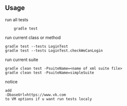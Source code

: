 ## Usage


run all tests

        gradle test 

run current class or method

    gradle test --tests LoginTest
    gradle test --tests LoginTest.checkWeCanLogin
    
run current suite

    gradle clean test -PsuiteName=<name of xml suite file>
    gradle clean test -PsuiteName=simpleSuite
        
notice

    add 
    -DbaseUrl=https://www.vk.com 
    to VM options if u want run tests localy    